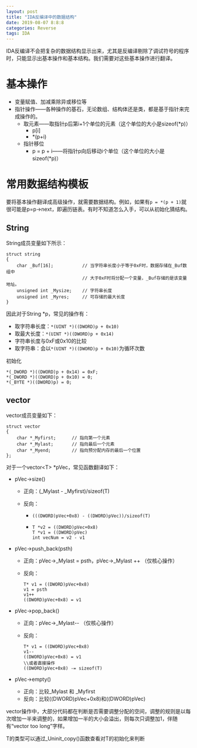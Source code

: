 ```yaml
---
layout: post
title: "IDA反编译中的数据结构"
date: 2019-08-07 8:8:8
categories: Reverse
tags: IDA
---
```


IDA反编译不会把复杂的数据结构显示出来，尤其是反编译剔除了调试符号的程序时，只能显示出基本操作和基本结构。我们需要对这些基本操作进行翻译。


# 基本操作

* 变量赋值、加减乘除异或移位等
* 指针操作——各种操作的基石，无论数组、结构体还是类，都是基于指针来完成操作的。
  * 取元素——取指针p后第i+1个单位的元素（这个单位的大小是sizeof(*p)）
    * p[i]
    * *(p+i)
  * 指针移位
    * p = p + i——将指针p向后移动i个单位（这个单位的大小是sizeof(*p)）

# 常用数据结构模板

要将基本操作翻译成高级操作，就需要数据结构。例如，如果有```p = *(p + 1)```就很可能是p=p->next，即遍历链表。有时不知道怎么入手，可以从初始化猜结构。

## String

String成员变量如下所示：

```
struct string
{
    char _Buf[16];           // 当字符串长度小于等于0xF时，数据存储在_Buf数组中
                             // 大于0xF时将分配一个变量，_Buf存储的是该变量地址。
    unsigned int _Mysize;    // 字符串长度
    unsigned int _Myres;     // 可存储的最大长度
}
```

因此对于String *p，常见的操作有：

* 取字符串长度：```*(UINT *)((DWORD)p + 0x10)```
* 取最大长度：```*(UINT *)((DWORD)p + 0x14)```
* 字符串长度与0xF或0x10的比较
* 取字符串：会以```*(UINT *)((DWORD)p + 0x10)```为循环次数

初始化

```
*(_DWORD *)((DWORD)p + 0x14) = 0xF;
*(_DWORD *)((DWORD)p + 0x10) = 0;
*(_BYTE *)((DWORD)p) = 0;
```

## vector

vector成员变量如下：

```
struct vector
{
    char *_Myfirst;      // 指向第一个元素
    char *_Mylast;       // 指向最后一个元素
    char *_Myend;        // 指向预分配内存的最后一个位置
};
```

对于一个vector<T\> *pVec，常见函数翻译如下：

* pVec->size()

  * 正向：(_Mylast - \_Myfirst)/sizeof(T)

  * 反向：

    * ```(((DWORD)pVec+0x8) - ((DWORD)pVec))/sizeof(T) ```

    * ```
      T *v2 = ((DWORD)pVec+0x8)
      T *v1 = ((DWORD)pVec)
      int vecNum = v2 - v1
      ```

* pVec->push_back(psth)

  * 正向：pVec->_Mylast = psth，pVec->\_Mylast ++ （仅核心操作）

  * 反向：

    ```
    T* v1 = ((DWORD)pVec+0x8)
    v1 = psth
    v1++
    ((DWORD)pVec+0x8) = v1
    ```

* pVec->pop_back()

  * 正向：pVec->_Mylast-- （仅核心操作）

  * 反向：

    ```
    T* v1 = ((DWORD)pVec+0x8)
    v1--
    ((DWORD)pVec+0x8) = v1
    \\或者直接操作
    ((DWORD)pVec+0x8) -= sizeof(T)
    ```

* pVec->empty()
  * 正向：比较_Mylast 和 \_Myfirst
  * 反向：比较((DWORD)pVec+0x8)和((DWORD)pVec)

vector操作中，大部分代码都在判断是否需要调整分配的空间，调整的规则是以每次增加一半来调整的，如果增加一半的大小会溢出，则每次只调整加1，伴随有“vector too long”字样。

T的类型可以通过_Uninit_copy()函数查看对T的初始化来判断

